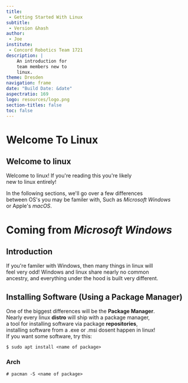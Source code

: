 ```yaml
---
title:
 - Getting Started With Linux
subtitle:
 - Version &hash
author:
 - Joe
institute:
 - Concord Robotics Team 1721
description: |
    An introduction for
    team members new to
    linux.
theme: Dresden
navigation: frame
date: "Build Date: &date"
aspectratio: 169
logo: resources/logo.png
section-titles: false
toc: false
---
```



# Welcome To Linux

## Welcome to linux

Welcome to linux! If you're reading this you're likely  
new to linux entirely!

In the following sections, we'll go over a few differences  
between OS's you may be familer with, Such as _Microsoft Windows_  
or Apple's _macOS_.


# Coming from _Microsoft Windows_

## Introduction

If you're familer with Windows, then many things in linux will  
feel very odd! Windows and linux share nearly no common  
ancestry, and everything under the hood is built very different.

## Installing Software (Using a Package Manager)

One of the biggest differences will be the **Package Manager**.  
Nearly every linux **distro** will ship with a package manager,  
a tool for installing software via package **repositories**,  
installing software from a .exe or .msi dosent happen in linux!  
If you want some software, try this:

```console
$ sudo apt install <name of package>
```

### Arch

```console
# pacman -S <name of package>
```
